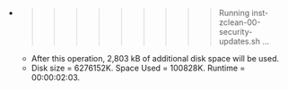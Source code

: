 * >>>>>>>>> Running inst-zclean-00-security-updates.sh ...
  * After this operation, 2,803 kB of additional disk space will be used.
  * Disk size = 6276152K. Space Used = 100828K. Runtime = 00:00:02:03.
